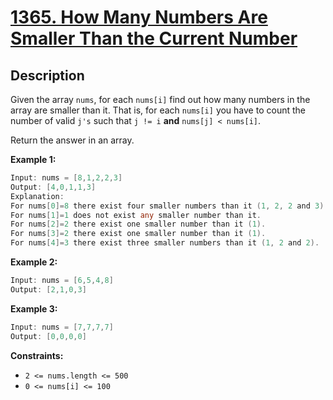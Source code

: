# [1365. How Many Numbers Are Smaller Than the Current Number](https://leetcode.com/problems/how-many-numbers-are-smaller-than-the-current-number/)

## Description

Given the array `nums`, for each `nums[i]` find out how many numbers in the array are smaller than it. That is, for each `nums[i]` you have to count the number of valid `j's` such that `j != i` **and** `nums[j] < nums[i]`.

Return the answer in an array.

**Example 1:**

```go
Input: nums = [8,1,2,2,3]
Output: [4,0,1,1,3]
Explanation: 
For nums[0]=8 there exist four smaller numbers than it (1, 2, 2 and 3). 
For nums[1]=1 does not exist any smaller number than it.
For nums[2]=2 there exist one smaller number than it (1). 
For nums[3]=2 there exist one smaller number than it (1). 
For nums[4]=3 there exist three smaller numbers than it (1, 2 and 2).
```

**Example 2:**

```go
Input: nums = [6,5,4,8]
Output: [2,1,0,3]
```

**Example 3:**
```go
Input: nums = [7,7,7,7]
Output: [0,0,0,0]
```


**Constraints:**
* `2 <= nums.length <= 500`
* `0 <= nums[i] <= 100`
